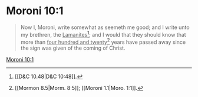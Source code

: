# Moroni 10:1

> Now I, Moroni, write somewhat as seemeth me good; and I write unto my brethren, the <u>Lamanites</u>[^a]; and I would that they should know that more than <u>four hundred and twenty</u>[^b] years have passed away since the sign was given of the coming of Christ.

[Moroni 10:1](https://www.churchofjesuschrist.org/study/scriptures/bofm/moro/10?lang=eng&id=p1#p1)


[^a]: [[D&C 10.48|D&C 10:48]].  
[^b]: [[Mormon 8.5|Morm. 8:5]]; [[Moroni 1.1|Moro. 1:1]].  
